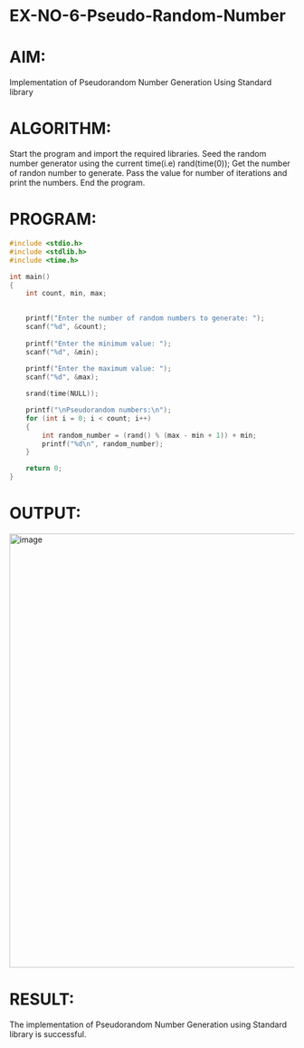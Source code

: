 # EX-NO-6-Pseudo-Random-Number

# AIM: 
Implementation of Pseudorandom Number Generation Using Standard library

# ALGORITHM:
Start the program and import the required libraries.
Seed the random number generator using the current time(i.e) rand(time(0));
Get the number of randon number to generate.
Pass the value for number of iterations and print the numbers.
End the program.

# PROGRAM:
```c
#include <stdio.h>
#include <stdlib.h>
#include <time.h>

int main() 
{
    int count, min, max;

   
    printf("Enter the number of random numbers to generate: ");
    scanf("%d", &count);
    
    printf("Enter the minimum value: ");
    scanf("%d", &min);
    
    printf("Enter the maximum value: ");
    scanf("%d", &max);

    srand(time(NULL));

    printf("\nPseudorandom numbers:\n");
    for (int i = 0; i < count; i++) 
    {
        int random_number = (rand() % (max - min + 1)) + min;
        printf("%d\n", random_number);
    }

    return 0;
}
```
# OUTPUT:

<img width="638" height="766" alt="image" src="https://github.com/user-attachments/assets/02e5402a-749f-4e7d-9977-0a1a9d4ba606" />

# RESULT:
The implementation of Pseudorandom Number Generation using Standard library is successful.
